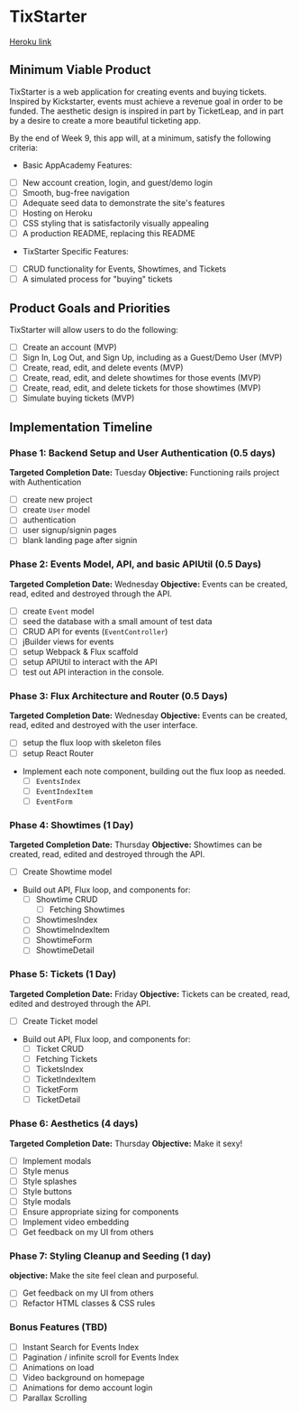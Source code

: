 # TixStarter

[Heroku link][heroku]

[heroku]: http://www.herokuapp.com

## Minimum Viable Product

TixStarter is a web application for creating events and buying tickets. Inspired by Kickstarter, events must achieve a revenue goal in order to be funded. The aesthetic design is inspired in part by TicketLeap, and in part by a desire to create a more beautiful ticketing app.

By the end of Week 9, this app will, at a minimum, satisfy the following criteria:

* Basic AppAcademy Features:

- [ ] New account creation, login, and guest/demo login
- [ ] Smooth, bug-free navigation
- [ ] Adequate seed data to demonstrate the site's features
- [ ] Hosting on Heroku
- [ ] CSS styling that is satisfactorily visually appealing
- [ ] A production README, replacing this README

* TixStarter Specific Features:

- [ ] CRUD functionality for Events, Showtimes, and Tickets
- [ ] A simulated process for "buying" tickets

## Product Goals and Priorities

TixStarter will allow users to do the following:

- [ ] Create an account (MVP)
- [ ] Sign In, Log Out, and Sign Up, including as a Guest/Demo User (MVP)
- [ ] Create, read, edit, and delete events (MVP)
- [ ] Create, read, edit, and delete showtimes for those events (MVP)
- [ ] Create, read, edit, and delete tickets for those showtimes (MVP)
- [ ] Simulate buying tickets (MVP)

## Implementation Timeline

### Phase 1: Backend Setup and User Authentication (0.5 days)

**Targeted Completion Date:** Tuesday
**Objective:** Functioning rails project with Authentication

- [ ] create new project
- [ ] create `User` model
- [ ] authentication
- [ ] user signup/signin pages
- [ ] blank landing page after signin

### Phase 2: Events Model, API, and basic APIUtil (0.5 Days)

**Targeted Completion Date:** Wednesday
**Objective:** Events can be created, read, edited and destroyed through the API.

- [ ] create `Event` model
- [ ] seed the database with a small amount of test data
- [ ] CRUD API for events (`EventController`)
- [ ] jBuilder views for events
- [ ] setup Webpack & Flux scaffold
- [ ] setup APIUtil to interact with the API
- [ ] test out API interaction in the console.

### Phase 3: Flux Architecture and Router (0.5 Days)

**Targeted Completion Date:** Wednesday
**Objective:** Events can be created, read, edited and destroyed with the user interface.

- [ ] setup the flux loop with skeleton files
- [ ] setup React Router
- Implement each note component, building out the flux loop as needed.
  - [ ] `EventsIndex`
  - [ ] `EventIndexItem`
  - [ ] `EventForm`

### Phase 4: Showtimes (1 Day)

**Targeted Completion Date:** Thursday
**Objective:** Showtimes can be created, read, edited and destroyed through the API.

  - [ ] Create Showtime model
  - Build out API, Flux loop, and components for:
    -  [ ] Showtime CRUD
	   - [ ] Fetching Showtimes
     - [ ] ShowtimesIndex
     - [ ] ShowtimeIndexItem
     - [ ] ShowtimeForm
     - [ ] ShowtimeDetail

### Phase 5: Tickets (1 Day)

**Targeted Completion Date:** Friday
**Objective:** Tickets can be created, read, edited and destroyed through the API.

- [ ] Create Ticket model
- Build out API, Flux loop, and components for:
   - [ ] Ticket CRUD
   - [ ] Fetching Tickets
   - [ ] TicketsIndex
   - [ ] TicketIndexItem
   - [ ] TicketForm
   - [ ] TicketDetail

### Phase 6: Aesthetics (4 days)

**Targeted Completion Date:** Thursday
**Objective:** Make it sexy!

- [ ] Implement modals
- [ ] Style menus
- [ ] Style splashes
- [ ] Style buttons
- [ ] Style modals
- [ ] Ensure appropriate sizing for components
- [ ] Implement video embedding
- [ ] Get feedback on my UI from others

### Phase 7: Styling Cleanup and Seeding (1 day)

**objective:** Make the site feel clean and purposeful.

- [ ] Get feedback on my UI from others
- [ ] Refactor HTML classes & CSS rules

### Bonus Features (TBD)
- [ ] Instant Search for Events Index
- [ ] Pagination / infinite scroll for Events Index
- [ ] Animations on load
- [ ] Video background on homepage
- [ ] Animations for demo account login
- [ ] Parallax Scrolling
